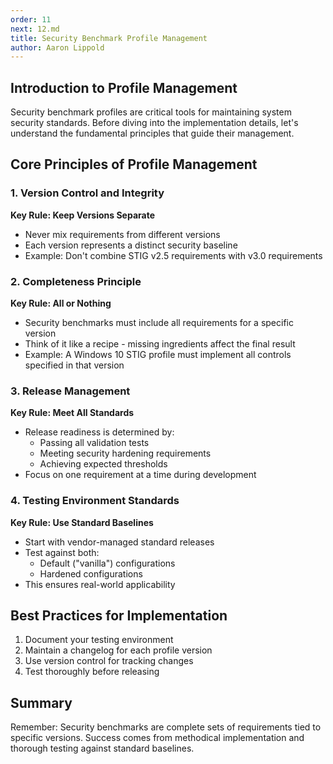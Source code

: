 ```yaml
---
order: 11
next: 12.md
title: Security Benchmark Profile Management
author: Aaron Lippold
---
```


## Introduction to Profile Management

Security benchmark profiles are critical tools for maintaining system security standards. Before diving into the implementation details, let's understand the fundamental principles that guide their management.

## Core Principles of Profile Management

### 1. Version Control and Integrity

**Key Rule: Keep Versions Separate**

- Never mix requirements from different versions
- Each version represents a distinct security baseline
- Example: Don't combine STIG v2.5 requirements with v3.0 requirements

### 2. Completeness Principle

**Key Rule: All or Nothing**

- Security benchmarks must include all requirements for a specific version
- Think of it like a recipe - missing ingredients affect the final result
- Example: A Windows 10 STIG profile must implement all controls specified in that version

### 3. Release Management

**Key Rule: Meet All Standards**

- Release readiness is determined by:
  - Passing all validation tests
  - Meeting security hardening requirements
  - Achieving expected thresholds
- Focus on one requirement at a time during development

### 4. Testing Environment Standards

**Key Rule: Use Standard Baselines**

- Start with vendor-managed standard releases
- Test against both:
  - Default ("vanilla") configurations
  - Hardened configurations
- This ensures real-world applicability

## Best Practices for Implementation

1. Document your testing environment
2. Maintain a changelog for each profile version
3. Use version control for tracking changes
4. Test thoroughly before releasing

## Summary

Remember: Security benchmarks are complete sets of requirements tied to specific versions. Success comes from methodical implementation and thorough testing against standard baselines.
